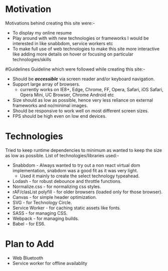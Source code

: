# Motivation
Motivations behind creating this site were:-
 * To display my online resume
 * Play around with with new technologies or frameworks I would be interested in like snabbdom, service workers etc
 * To make full use of web technologies to make this site more interactive like adding more details on hover or focusing on particular technologies/skills

#Guidelines
Guideline which were followed while creating this site:-
* Should be ***accessible*** via screen reader and/or keyboard navigation.
* Support large array of browsers.
  * currently works on IE8+, Edge, Chrome, FF, Opera, Safari, iOS Safari, Opera Mini, UC Browser, Chrome Android etc
* Size should as low as possible, hence very less reliance on external frameworks and no/minimal images.
* Should be responsive to work well on most different screen sizes.
* FPS should be high even on low end devices.

# Technologies
Tried to keep runtime dependencies to minimum as wanted to keep the size as low as possible.
List of technologies/libraries used:-
* Snabbdom - Always wanted to try out a non react virtual dom implementation, snabdom was a good fit as it was very light.
  * Used it mainly to create the select technology typeahead.
* Lodash - for robust debounce and throttle functions.
* Normalize.css - for normalizing css styles.
* rAF/clasList polyfill - for older browsers (loaded only for those browser).
* Canvas - for simple header optimization.
* SVG - for Technology Circle.
* Service Worker - for caching static assets like fonts.
* SASS - for managing CSS.
* Webpack - for managing builds.
* Babel - for ES6.

# Plan to Add
* Web Bluetooth
* Service worker for offline availablity
